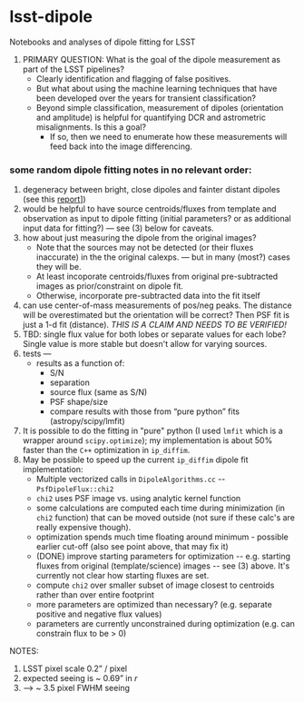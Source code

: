 # lsst-dipole
Notebooks and analyses of dipole fitting for LSST

1. PRIMARY QUESTION: What is the goal of the dipole measurement as
part of the LSST pipelines?
   * Clearly identification and flagging of false positives.
   * But what about using the machine learning techniques that have
     been developed over the years for transient classification?
   * Beyond simple classification, measurement of dipoles (orientation
     and amplitude) is helpful for quantifying DCR and astrometric
     misalignments. Is this a goal?
     * If so, then we need to enumerate how these measurements will
       feed back into the image differencing.

### some random dipole fitting notes in no relevant order:

1. degeneracy between bright, close dipoles and fainter distant
   dipoles (see this [report](REPORT.md)])
2. would be helpful to have source centroids/fluxes from template and
   observation as input to dipole fitting (initial parameters? or as
   additional input data for fitting?) — see (3) below for caveats.
3. how about just measuring the dipole from the original images?
   * Note that the sources may not be detected (or their fluxes
     inaccurate) in the the original calexps. — but in many (most?)
     cases they will be.
   * At least incoporate centroids/fluxes from original pre-subtracted
     images as prior/constraint on dipole fit.
   * Otherwise, incorporate pre-subtracted data into the fit itself
4. can use center-of-mass measurements of pos/neg peaks. The distance
   will be overestimated but the orientation will be correct? Then PSF
   fit is just a 1-d fit (distance). *THIS IS A CLAIM AND NEEDS TO BE
   VERIFIED!*
6. TBD: single flux value for both lobes or separate values for each lobe? Single value is more stable but doesn't allow for varying sources.
5. tests —
   * results as a function of:
     * S/N
     * separation
     * source flux (same as S/N)
     * PSF shape/size
     * compare results with those from “pure python” fits (astropy/scipy/lmfit)
6. It is possible to do the fitting in "pure" python (I used `lmfit` which is a wrapper around `scipy.optimize`); my implementation is about 50% faster than the `C++` optimization in `ip_diffim`.
7. May be possible to speed up the current `ip_diffim` dipole fit implementation:
   * Multiple vectorized calls in `DipoleAlgorithms.cc` -- `PsfDipoleFlux::chi2`
   * `chi2` uses PSF image vs. using analytic kernel function
   * some calculations are computed each time during minimization (in
     `chi2` function) that can be moved outside (not sure if these
     calc's are really expensive though).
   * optimization spends much time floating around minimum - possible
     earlier cut-off (also see point above, that may fix it)
   * (DONE) improve starting parameters for optimization -- e.g. starting
     fluxes from original (template/science) images -- see (3) above. It's
     currently not clear how starting fluxes are set.
   * compute `chi2` over smaller subset of image closest to centroids rather
     than over entire footprint
   * more parameters are optimized than necessary? (e.g. separate
     positive and negative flux values)
   * parameters are currently unconstrained during optimization
     (e.g. can constrain flux to be > 0)

NOTES:

1. LSST pixel scale 0.2” / pixel
2. expected seeing is  ~ 0.69” in *r*
3.   —> ~ 3.5 pixel FWHM seeing
